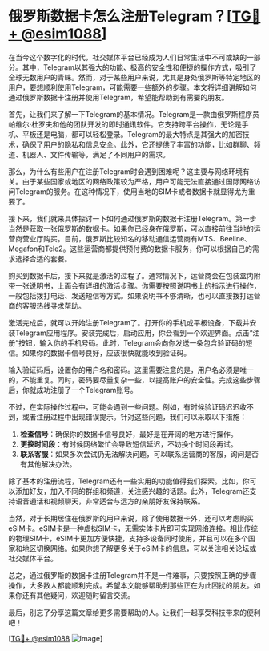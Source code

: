 # 俄罗斯数据卡怎么注册Telegram？[[TG💪+ @esim1088](https://t.me/s/esim1088)]

在当今这个数字化的时代，社交媒体平台已经成为人们日常生活中不可或缺的一部分。其中，Telegram以其强大的功能、极高的安全性和便捷的操作方式，吸引了全球无数用户的青睐。然而，对于某些用户来说，尤其是身处俄罗斯等特定地区的用户，要想顺利使用Telegram，可能需要一些额外的步骤。本文将详细讲解如何通过俄罗斯数据卡注册并使用Telegram，希望能帮助到有需要的朋友。

首先，让我们来了解一下Telegram的基本情况。Telegram是一款由俄罗斯程序员帕维尔·杜罗夫和他的团队开发的即时通讯软件。它支持跨平台操作，无论是手机、平板还是电脑，都可以轻松登录。Telegram的最大特点是其强大的加密技术，确保了用户的隐私和信息安全。此外，它还提供了丰富的功能，比如群聊、频道、机器人、文件传输等，满足了不同用户的需求。

那么，为什么有些用户在注册Telegram时会遇到困难呢？这主要与网络环境有关。由于某些国家或地区的网络政策较为严格，用户可能无法直接通过国际网络访问Telegram的服务。在这种情况下，使用当地的SIM卡或者数据卡就显得尤为重要了。

接下来，我们就来具体探讨一下如何通过俄罗斯的数据卡注册Telegram。第一步当然是获取一张俄罗斯的数据卡。如果你已经身在俄罗斯，可以直接前往当地的运营商营业厅购买。目前，俄罗斯比较知名的移动通信运营商有MTS、Beeline、Megafon和Tele2。这些运营商都提供预付费的数据卡服务，你可以根据自己的需求选择合适的套餐。

购买到数据卡后，接下来就是激活的过程了。通常情况下，运营商会在包装盒内附带一张说明书，上面会有详细的激活步骤。你需要按照说明书上的指示进行操作，一般包括拨打电话、发送短信等方式。如果说明书不够清晰，也可以直接拨打运营商的客服热线寻求帮助。

激活完成后，就可以开始注册Telegram了。打开你的手机或平板设备，下载并安装Telegram应用程序。安装完成后，启动应用，你会看到一个欢迎界面。点击“注册”按钮，输入你的手机号码。此时，Telegram会向你发送一条包含验证码的短信。如果你的数据卡信号良好，应该很快就能收到验证码。

输入验证码后，设置你的用户名和密码。这里需要注意的是，用户名必须是唯一的，不能重复。同时，密码要尽量复杂一些，以提高账户的安全性。完成这些步骤后，你就成功注册了一个Telegram账号。

不过，在实际操作过程中，可能会遇到一些问题。例如，有时候验证码迟迟收不到，或者注册过程中出现错误提示。针对这些问题，我们可以采取以下措施：

1. **检查信号**：确保你的数据卡信号良好，最好是在开阔的地方进行操作。
2. **更换时间段**：有时候网络繁忙会导致短信延迟，不妨换个时间段再试。
3. **联系客服**：如果多次尝试仍无法解决问题，可以联系运营商的客服，询问是否有其他解决办法。

除了基本的注册流程，Telegram还有一些实用的功能值得我们探索。比如，你可以添加好友，加入不同的群组和频道，关注感兴趣的话题。此外，Telegram还支持语音通话和视频聊天，非常适合与远方的亲朋好友保持联系。

当然，对于长期居住在俄罗斯的用户来说，除了使用数据卡外，还可以考虑购买eSIM卡。eSIM卡是一种虚拟SIM卡，无需实体卡片即可实现网络连接。相比传统的物理SIM卡，eSIM卡更加方便快捷，支持多设备同时使用，并且可以在多个国家和地区切换网络。如果你想了解更多关于eSIM卡的信息，可以关注相关论坛或社交媒体平台。

总之，通过俄罗斯的数据卡注册Telegram并不是一件难事，只要按照正确的步骤操作，大多数人都能顺利完成。希望本文能够帮助到那些正在为此困扰的朋友。如果你还有其他疑问，欢迎随时留言交流。

最后，别忘了分享这篇文章给更多需要帮助的人。让我们一起享受科技带来的便利吧！

[[TG💪+ @esim1088](https://t.me/s/esim1088) ![Image](https://i.postimg.cc/4NQfJmqS/Snipaste-2025-05-13-00-14-12.png)]